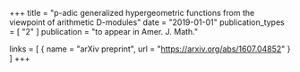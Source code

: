 +++
title = "p-adic generalized hypergeometric functions from the viewpoint of arithmetic D-modules"
date = "2019-01-01"
publication_types = [ "2" ]
publication = "to appear in Amer. J. Math."

links = [ { name = "arXiv preprint", url = "https://arxiv.org/abs/1607.04852" } ]
+++
